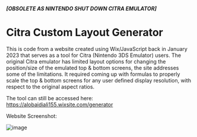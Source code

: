 ***[OBSOLETE AS NINTENDO SHUT DOWN CITRA EMULATOR]***
# Citra Custom Layout Generator

This is code from a website created using Wix/JavaScript back in January 2023 that serves as a tool for Citra (Nintendo 3DS Emulator) users. The
original Citra emulator has limited layout options for changing the position/size of the emulated top & bottom
screens, the site addresses some of the limitations. It required coming up with formulas to properly scale the top
& bottom screens for any user defined display resolution, with respect to the original aspect ratios.

The tool can still be accessed here: https://alobaidiali155.wixsite.com/generator

Website Screenshot:

![image](https://github.com/user-attachments/assets/9b93f267-9e45-497b-81f2-6137f913efd2)
